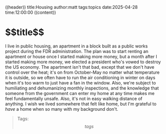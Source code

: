 ((header))
title:Housing
author:matt
tags:topics
date:2025-04-28
time:12:00:00
((content))
<h1 id="pagetitle">$$title$$</h1>

I live in public housing, an apartment in a block built as a public works project during the FDR administration. The plan was to start renting an apartment or house once I started making more money, but a month after I started making more money, we elected a president who's vowed to destroy the US economy. The apartment isn't that bad, except that we don't have control over the heat; it's on from October-May no matter what temperature it is outside, so we often have to run the air conditioning in winter on days when it's too warm to just have a fan in the window. Also, we're subject to humiliating and dehumanizing monthly inspections, and the knowledge that someone from the government can enter my home at any time makes me feel fundamentally unsafe. Also, it's not in easy walking distance of anything. I wish we lived somewhere that felt like home, but I'm grateful to *have* a home when so many with my background don't.

>Tags: $$tags$$